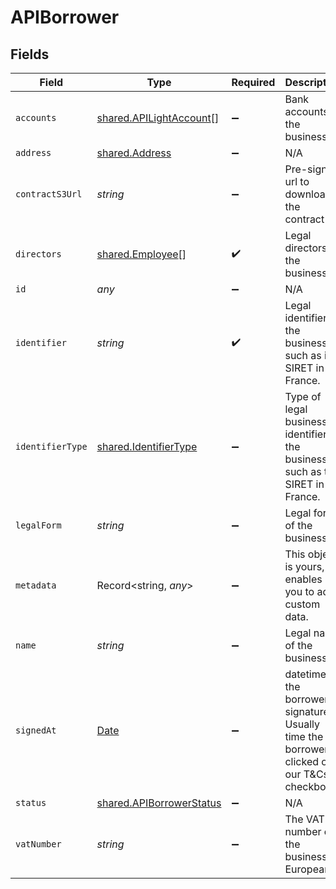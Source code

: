 # APIBorrower


## Fields

| Field                                                                                         | Type                                                                                          | Required                                                                                      | Description                                                                                   |
| --------------------------------------------------------------------------------------------- | --------------------------------------------------------------------------------------------- | --------------------------------------------------------------------------------------------- | --------------------------------------------------------------------------------------------- |
| `accounts`                                                                                    | [shared.APILightAccount](../../models/shared/apilightaccount.md)[]                            | :heavy_minus_sign:                                                                            | Bank accounts of the business.                                                                |
| `address`                                                                                     | [shared.Address](../../models/shared/address.md)                                              | :heavy_minus_sign:                                                                            | N/A                                                                                           |
| `contractS3Url`                                                                               | *string*                                                                                      | :heavy_minus_sign:                                                                            | Pre-signed url to download the contract                                                       |
| `directors`                                                                                   | [shared.Employee](../../models/shared/employee.md)[]                                          | :heavy_check_mark:                                                                            | Legal directors of the business.                                                              |
| `id`                                                                                          | *any*                                                                                         | :heavy_minus_sign:                                                                            | N/A                                                                                           |
| `identifier`                                                                                  | *string*                                                                                      | :heavy_check_mark:                                                                            | Legal identifier of the business, such as its SIRET in France.                                |
| `identifierType`                                                                              | [shared.IdentifierType](../../models/shared/identifiertype.md)                                | :heavy_minus_sign:                                                                            | Type of legal business identifier of the business, such as the SIRET in France.               |
| `legalForm`                                                                                   | *string*                                                                                      | :heavy_minus_sign:                                                                            | Legal form of the business.                                                                   |
| `metadata`                                                                                    | Record<string, *any*>                                                                         | :heavy_minus_sign:                                                                            | This object is yours, it enables you to add custom data.                                      |
| `name`                                                                                        | *string*                                                                                      | :heavy_minus_sign:                                                                            | Legal name of the business.                                                                   |
| `signedAt`                                                                                    | [Date](https://developer.mozilla.org/en-US/docs/Web/JavaScript/Reference/Global_Objects/Date) | :heavy_minus_sign:                                                                            | datetime of the borrower's signature. Usually time the borrower clicked on our T&Cs checkbox  |
| `status`                                                                                      | [shared.APIBorrowerStatus](../../models/shared/apiborrowerstatus.md)                          | :heavy_minus_sign:                                                                            | N/A                                                                                           |
| `vatNumber`                                                                                   | *string*                                                                                      | :heavy_minus_sign:                                                                            | The VAT number of the business, if European                                                   |